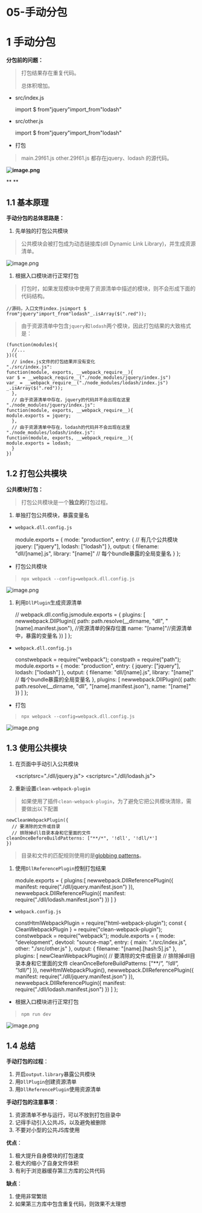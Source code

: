 # 05-手动分包 
# 1 手动分包

**分包前的问题：**

> 打包结果存在重复代码。
> 
> 总体积增加。

- src/index.js

    import $ from"jquery"import_from"lodash"

- src/other.js

    import $ from"jquery"import_from"lodash"

- 打包

> main.29f61.js  other.29f61.js 都存在jquery、lodash 的源代码。

**​![image.png](../../.gitbook/assets/1603201909968-fda21678-fb7a-4b6f-a6bf-8ef29867aa8d.png)**

**
**

## 1.1 基本原理

**手动分包的总体思路是：**

1. 先单独的打包公共模块

> 公共模块会被打包成为动态链接库(dll Dynamic Link Library)，并生成资源清单。

![image.png](../../.gitbook/assets/1603119896892-5d17a30f-7caa-486c-adb0-13025f6e088a.png)

1. 根据入口模块进行正常打包

> 打包时，如果发现模块中使用了资源清单中描述的模块，则不会形成下面的代码结构。

    //源码，入口文件index.jsimport $ from"jquery"import_from"lodash"_.isArray($(".red"));

> 由于资源清单中包含`jquery`和`lodash`两个模块，因此打包结果的大致格式是：

    (function(modules){
      //...
    })({
      // index.js文件的打包结果并没有变化
    "./src/index.js":
    function(module, exports, __webpack_require__){
    var $ = __webpack_require__("./node_modules/jquery/index.js")
    var_ = __webpack_require__("./node_modules/lodash/index.js")
    _.isArray($(".red"));
      },
      // 由于资源清单中存在，jquery的代码并不会出现在这里
    "./node_modules/jquery/index.js":
    function(module, exports, __webpack_require__){
    module.exports = jquery;
      },
      // 由于资源清单中存在，lodash的代码并不会出现在这里
    "./node_modules/lodash/index.js":
    function(module, exports, __webpack_require__){
    module.exports = lodash;
      }
    })

## 1.2 打包公共模块

**公共模块打包：**

> 打包公共模块是一个**独立的**打包过程。

1. 单独打包公共模块，暴露变量名

- `webpack.dll.config.js`​

    module.exports = {
    mode: "production",
    entry: {  // 有几个公共模块
    jquery: ["jquery"],
    lodash: ["lodash"]
      },
    output: {
    filename: "dll/[name].js",
    library: "[name]"   // 每个bundle暴露的全局变量名
      }
    };

- 打包公共模块

> `npx webpack --config=webpack.dll.config.js `​

![image.png](../../.gitbook/assets/1603202908538-8f883ada-c60c-413f-bacb-07d03b1fbc9e.png)

1. 利用`DllPlugin`生成资源清单

    // webpack.dll.config.jsmodule.exports = {
    plugins: [
    newwebpack.DllPlugin({
    path: path.resolve(__dirname, "dll", "[name].manifest.json"), //资源清单的保存位置
    name: "[name]"//资源清单中，暴露的变量名
        })
      ]
    };

- `webpack.dll.config.js`

    constwebpack = require("webpack");
    constpath = require("path");
    module.exports = {
    mode: "production",
    entry: {
    jquery: ["jquery"],
    lodash: ["lodash"]
      },
    output: {
    filename: "dll/[name].js",
    library: "[name]" // 每个bundle暴露的全局变量名
      },
    plugins: [
    newwebpack.DllPlugin({
    path: path.resolve(__dirname, "dll", "[name].manifest.json"),
    name: "[name]"    })
      ]
    };

- 打包

> `npx webpack --config=webpack.dll.config.js `

![image.png](../../.gitbook/assets/1603203358560-748be0d2-d981-48ac-93f1-3a87ab8f72ab.png)

## 1.3 使用公共模块

1. 在页面中手动引入公共模块

    <scriptsrc="./dll/jquery.js"></script>
    <scriptsrc="./dll/lodash.js"></script>

1. 重新设置`clean-webpack-plugin`

> 如果使用了插件`clean-webpack-plugin`，为了避免它把公共模块清除，需要做出以下配置

    newCleanWebpackPlugin({
      // 要清除的文件或目录
      // 排除掉dll目录本身和它里面的文件
    cleanOnceBeforeBuildPatterns: ["**/*", '!dll', '!dll/*']
    })

> 目录和文件的匹配规则使用的是[globbing patterns](https://github.com/sindresorhus/globby#globbing-patterns)。

1. 使用`DllReferencePlugin`控制打包结果

    module.exports = {
    plugins:[
    newwebpack.DllReferencePlugin({
    manifest: require("./dll/jquery.manifest.json")
        }),
    newwebpack.DllReferencePlugin({
    manifest: require("./dll/lodash.manifest.json")
        })
      ]
    }

- `webpack.config.js`

    constHtmlWebpackPlugin = require("html-webpack-plugin");
    const { CleanWebpackPlugin } = require("clean-webpack-plugin");
    constwebpack = require("webpack");
    module.exports = {
    mode: "development",
    devtool: "source-map",
    entry: {
    main: "./src/index.js",
    other: "./src/other.js"  },
    output: {
    filename: "[name].[hash:5].js"  },
    plugins: [
    newCleanWebpackPlugin({
          // 要清除的文件或目录
          // 排除掉dll目录本身和它里面的文件
    cleanOnceBeforeBuildPatterns: ["**/*", "!dll", "!dll/*"]
        }),
    newHtmlWebpackPlugin(),
    newwebpack.DllReferencePlugin({
    manifest: require("./dll/jquery.manifest.json")
        }),
    newwebpack.DllReferencePlugin({
    manifest: require("./dll/lodash.manifest.json")
        })
      ]
    };

- 根据入口模块进行正常打包

> `npm run dev`​

![image.png](../../.gitbook/assets/1603204036440-d2997c27-98e7-43c0-9684-c40904f76e2d.png)

## 1.4 总结

**手动打包的过程**：

1. 开启`output.library`暴露公共模块
2. 用`DllPlugin`创建资源清单
3. 用`DllReferencePlugin`使用资源清单

**手动打包的注意事项**：

1. 资源清单不参与运行，可以不放到打包目录中
2. 记得手动引入公共JS，以及避免被删除
3. 不要对小型的公共JS库使用

**优点**：

1. 极大提升自身模块的打包速度
2. 极大的缩小了自身文件体积
3. 有利于浏览器缓存第三方库的公共代码

**缺点**：

1. 使用非常繁琐
2. 如果第三方库中包含重复代码，则效果不太理想